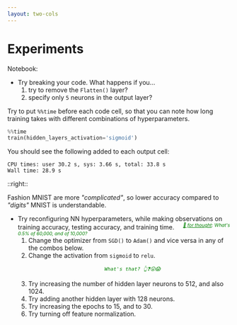 ```yaml
---
layout: two-cols
---
```


# Experiments

Notebook: 

- Try breaking your code.  What happens if you...
  1. try to remove the `Flatten()` layer?
  2. specify only `5` neurons in the output layer?

Try to put `%%time` before each code cell, so that you can note how long training
takes with different combinations of hyperparameters.

```py
%%time
train(hidden_layers_activation='sigmoid')
```

You should see the following added to each output cell:
```
CPU times: user 30.2 s, sys: 3.66 s, total: 33.8 s
Wall time: 28.9 s
```

::right::

Fashion MNIST are more _"complicated"_, so lower accuracy compared to 
_"digits"_ MNIST is understandable.
- Try reconfiguring NN hyperparameters, while making observations on
  training accuracy, testing accuracy, and training time.
  <sup><u>🍲 for thought</u>:  What's 0.5% of 60,000, and of 10,000?</sup>
  1. Change the optimizer from `SGD()` to `Adam()` and vice versa in any of the combos below.
  2. Change the activation from `sigmoid` to `relu`. 
     -                           What's that? 👆❓😮😱
  3. Try increasing the number of hidden layer neurons to 512, and also 1024.
  4. Try adding another hidden layer with 128 neurons.
  5. Try increasing the epochs to 15, and to 30.
  6. Try turning off feature normalization.

<style>
  li li li {
    list-style: none;
  }

  li li li code {
    color: green;
    font-size: 0.8em;
    font-style: italic;
  }

  sup {
    font-style: italic !important;
    color: green;
    font-size: 0.75em;
    margin-left: 16px;
  }
</style>